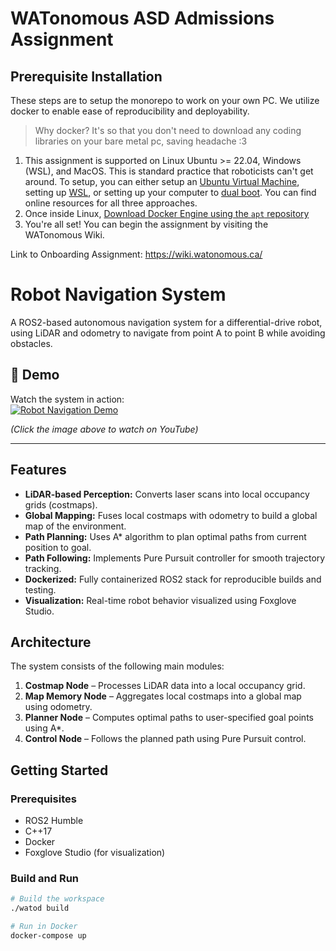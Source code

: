 # WATonomous ASD Admissions Assignment

## Prerequisite Installation
These steps are to setup the monorepo to work on your own PC. We utilize docker to enable ease of reproducibility and deployability.

> Why docker? It's so that you don't need to download any coding libraries on your bare metal pc, saving headache :3

1. This assignment is supported on Linux Ubuntu >= 22.04, Windows (WSL), and MacOS. This is standard practice that roboticists can't get around. To setup, you can either setup an [Ubuntu Virtual Machine](https://ubuntu.com/tutorials/how-to-run-ubuntu-desktop-on-a-virtual-machine-using-virtualbox#1-overview), setting up [WSL](https://learn.microsoft.com/en-us/windows/wsl/install), or setting up your computer to [dual boot](https://opensource.com/article/18/5/dual-boot-linux). You can find online resources for all three approaches.
2. Once inside Linux, [Download Docker Engine using the `apt` repository](https://docs.docker.com/engine/install/ubuntu/#install-using-the-repository)
3. You're all set! You can begin the assignment by visiting the WATonomous Wiki.

Link to Onboarding Assignment: https://wiki.watonomous.ca/
# Robot Navigation System

A ROS2-based autonomous navigation system for a differential-drive robot, using LiDAR and odometry to navigate from point A to point B while avoiding obstacles.

## 🎥 Demo

Watch the system in action:  
[![Robot Navigation Demo](https://img.youtube.com/vi/fCdanhtq-hc/0.jpg)](https://www.youtube.com/watch?v=fCdanhtq-hc)

*(Click the image above to watch on YouTube)*

---

## Features

- **LiDAR-based Perception:** Converts laser scans into local occupancy grids (costmaps).  
- **Global Mapping:** Fuses local costmaps with odometry to build a global map of the environment.  
- **Path Planning:** Uses A* algorithm to plan optimal paths from current position to goal.  
- **Path Following:** Implements Pure Pursuit controller for smooth trajectory tracking.  
- **Dockerized:** Fully containerized ROS2 stack for reproducible builds and testing.  
- **Visualization:** Real-time robot behavior visualized using Foxglove Studio.

## Architecture

The system consists of the following main modules:

1. **Costmap Node** – Processes LiDAR data into a local occupancy grid.  
2. **Map Memory Node** – Aggregates local costmaps into a global map using odometry.  
3. **Planner Node** – Computes optimal paths to user-specified goal points using A*.  
4. **Control Node** – Follows the planned path using Pure Pursuit control.

## Getting Started

### Prerequisites

- ROS2 Humble  
- C++17  
- Docker  
- Foxglove Studio (for visualization)

### Build and Run

```bash
# Build the workspace
./watod build

# Run in Docker
docker-compose up

